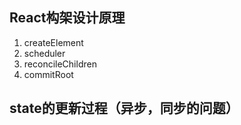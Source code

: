 ## React构架设计原理
1. createElement
2. scheduler
3. reconcileChildren
4. commitRoot

## state的更新过程（异步，同步的问题）
